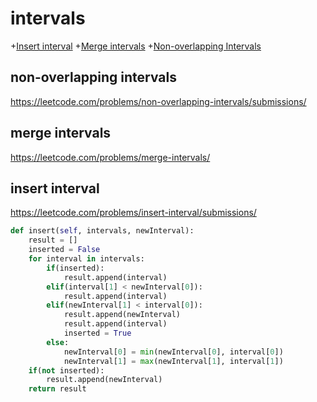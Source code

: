 # intervals
+[Insert interval](#insert-interval)
+[Merge intervals](#merge-intervals)
+[Non-overlapping Intervals](#non-overlapping-intervals)

## non-overlapping intervals

https://leetcode.com/problems/non-overlapping-intervals/submissions/

## merge intervals

https://leetcode.com/problems/merge-intervals/

## insert interval

https://leetcode.com/problems/insert-interval/submissions/
    
```python   
def insert(self, intervals, newInterval):
    result = []
    inserted = False
    for interval in intervals:
        if(inserted):
            result.append(interval)
        elif(interval[1] < newInterval[0]):
            result.append(interval)
        elif(newInterval[1] < interval[0]):
            result.append(newInterval)
            result.append(interval)
            inserted = True
        else:
            newInterval[0] = min(newInterval[0], interval[0])
            newInterval[1] = max(newInterval[1], interval[1])
    if(not inserted):
        result.append(newInterval)
    return result    
        
```
        


